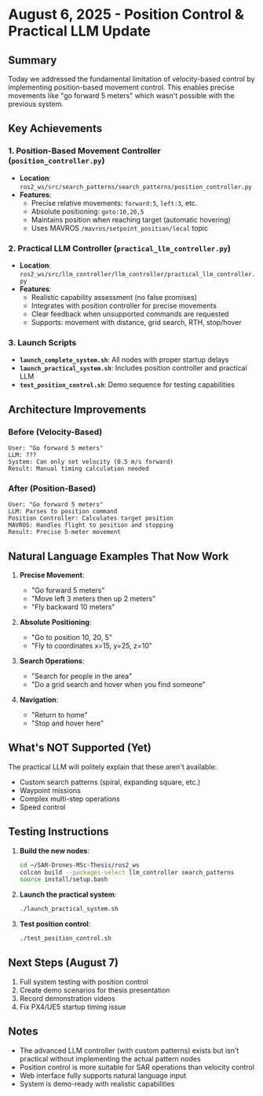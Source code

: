 # August 6, 2025 - Position Control & Practical LLM Update

## Summary
Today we addressed the fundamental limitation of velocity-based control by implementing position-based movement control. This enables precise movements like "go forward 5 meters" which wasn't possible with the previous system.

## Key Achievements

### 1. Position-Based Movement Controller (`position_controller.py`)
- **Location**: `ros2_ws/src/search_patterns/search_patterns/position_controller.py`
- **Features**:
  - Precise relative movements: `forward:5`, `left:3`, etc.
  - Absolute positioning: `goto:10,20,5`
  - Maintains position when reaching target (automatic hovering)
  - Uses MAVROS `/mavros/setpoint_position/local` topic

### 2. Practical LLM Controller (`practical_llm_controller.py`)
- **Location**: `ros2_ws/src/llm_controller/llm_controller/practical_llm_controller.py`
- **Features**:
  - Realistic capability assessment (no false promises)
  - Integrates with position controller for precise movements
  - Clear feedback when unsupported commands are requested
  - Supports: movement with distance, grid search, RTH, stop/hover

### 3. Launch Scripts
- **`launch_complete_system.sh`**: All nodes with proper startup delays
- **`launch_practical_system.sh`**: Includes position controller and practical LLM
- **`test_position_control.sh`**: Demo sequence for testing capabilities

## Architecture Improvements

### Before (Velocity-Based)
```
User: "Go forward 5 meters"
LLM: ???
System: Can only set velocity (0.5 m/s forward)
Result: Manual timing calculation needed
```

### After (Position-Based)
```
User: "Go forward 5 meters"
LLM: Parses to position command
Position Controller: Calculates target position
MAVROS: Handles flight to position and stopping
Result: Precise 5-meter movement
```

## Natural Language Examples That Now Work

1. **Precise Movement**:
   - "Go forward 5 meters"
   - "Move left 3 meters then up 2 meters"
   - "Fly backward 10 meters"

2. **Absolute Positioning**:
   - "Go to position 10, 20, 5"
   - "Fly to coordinates x=15, y=25, z=10"

3. **Search Operations**:
   - "Search for people in the area"
   - "Do a grid search and hover when you find someone"

4. **Navigation**:
   - "Return to home"
   - "Stop and hover here"

## What's NOT Supported (Yet)

The practical LLM will politely explain that these aren't available:
- Custom search patterns (spiral, expanding square, etc.)
- Waypoint missions
- Complex multi-step operations
- Speed control

## Testing Instructions

1. **Build the new nodes**:
   ```bash
   cd ~/SAR-Drones-MSc-Thesis/ros2_ws
   colcon build --packages-select llm_controller search_patterns
   source install/setup.bash
   ```

2. **Launch the practical system**:
   ```bash
   ./launch_practical_system.sh
   ```

3. **Test position control**:
   ```bash
   ./test_position_control.sh
   ```

## Next Steps (August 7)

1. Full system testing with position control
2. Create demo scenarios for thesis presentation
3. Record demonstration videos
4. Fix PX4/UE5 startup timing issue

## Notes

- The advanced LLM controller (with custom patterns) exists but isn't practical without implementing the actual pattern nodes
- Position control is more suitable for SAR operations than velocity control
- Web interface fully supports natural language input
- System is demo-ready with realistic capabilities